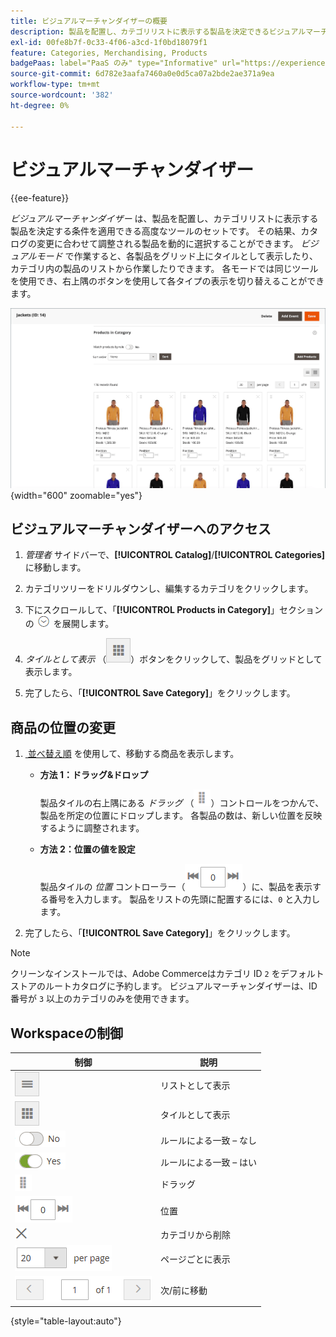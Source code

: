 ```yaml
---
title: ビジュアルマーチャンダイザーの概要
description: 製品を配置し、カテゴリリストに表示する製品を決定できるビジュアルマーチャンダイザーツールについて説明します。
exl-id: 00fe8b7f-0c33-4f06-a3cd-1f0bd18079f1
feature: Categories, Merchandising, Products
badgePaas: label="PaaS のみ" type="Informative" url="https://experienceleague.adobe.com/ja/docs/commerce/user-guides/product-solutions" tooltip="Adobe Commerce on Cloud プロジェクト（Adobeが管理する PaaS インフラストラクチャ）およびオンプレミスプロジェクトにのみ適用されます。"
source-git-commit: 6d782e3aafa7460a0e0d5ca07a2bde2ae371a9ea
workflow-type: tm+mt
source-wordcount: '382'
ht-degree: 0%

---
```


# ビジュアルマーチャンダイザー

{{ee-feature}}

_ビジュアルマーチャンダイザー_ は、製品を配置し、カテゴリリストに表示する製品を決定する条件を適用できる高度なツールのセットです。 その結果、カタログの変更に合わせて調整される製品を動的に選択することができます。 _ビジュアルモード_ で作業すると、各製品をグリッド上にタイルとして表示したり、カテゴリ内の製品のリストから作業したりできます。 各モードでは同じツールを使用でき、右上隅のボタンを使用して各タイプの表示を切り替えることができます。

![&#x200B; タイル表示のカテゴリ製品 &#x200B;](./assets/category-products-visual-with-stock.png){width="600" zoomable="yes"}

## ビジュアルマーチャンダイザーへのアクセス

1. _管理者_ サイドバーで、**[!UICONTROL Catalog]**/**[!UICONTROL Categories]** に移動します。

1. カテゴリツリーをドリルダウンし、編集するカテゴリをクリックします。

1. 下にスクロールして、「**[!UICONTROL Products in Category]**」セクションの ![&#x200B; 展開セレクター &#x200B;](../assets/icon-display-expand.png) を展開します。

1. _タイルとして表示_ （![&#x200B; タイルとして表示 &#x200B;](../assets/icon-view-tiles.png)）ボタンをクリックして、製品をグリッドとして表示します。

1. 完了したら、「**[!UICONTROL Save Category]**」をクリックします。

## 商品の位置の変更

1. [&#x200B; 並べ替え順 &#x200B;](../catalog/navigation-product-listings.md) を使用して、移動する商品を表示します。

   - **方法 1：ドラッグ&amp;ドロップ**

     製品タイルの右上隅にある _ドラッグ_ （![&#x200B; ドラッグアイコン &#x200B;](../assets/icon-move.png)）コントロールをつかんで、製品を所定の位置にドロップします。 各製品の数は、新しい位置を反映するように調整されます。

   - **方法 2：位置の値を設定**

     製品タイルの _位置_ コントローラー（![&#x200B; 位置フィールド &#x200B;](../assets/control-position.png)）に、製品を表示する番号を入力します。 製品をリストの先頭に配置するには、`0` と入力します。

1. 完了したら、「**[!UICONTROL Save Category]**」をクリックします。

>[!NOTE]
>
>クリーンなインストールでは、Adobe Commerceはカテゴリ ID `2` をデフォルトストアのルートカタログに予約します。 ビジュアルマーチャンダイザーは、ID 番号が `3` 以上のカテゴリのみを使用できます。

## Workspaceの制御

| 制御 | 説明 |
|--- |--- |
| ![&#x200B; リストを表示アイコン &#x200B;](../assets/icon-view-list.png) | リストとして表示 |
| ![&#x200B; タイル表示アイコン &#x200B;](../assets/icon-view-tiles.png) | タイルとして表示 |
| ![&#x200B; ルールによる一致の切り替え – いいえ &#x200B;](../assets/toggle-no.png) | ルールによる一致 – なし |
| ![&#x200B; ルールで一致を切り替え – はい &#x200B;](../assets/toggle-yes.png) | ルールによる一致 – はい |
| ![&#x200B; 移動アイコン &#x200B;](../assets/icon-move.png) | ドラッグ |
| ![&#x200B; 位置コントローラ &#x200B;](../assets/control-position.png) | 位置 |
| ![&#x200B; カテゴリアイコンから削除 &#x200B;](../assets/icon-delete-x.png) | カテゴリから削除 |
| ![&#x200B; ページコントロールあたりの項目数 &#x200B;](../assets/control-items-per-page.png) | ページごとに表示 |
| ![&#x200B; ページ表示の変更 &#x200B;](../assets/control-page-display.png) | 次/前に移動 |

{style="table-layout:auto"}
